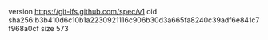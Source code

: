 version https://git-lfs.github.com/spec/v1
oid sha256:b3b410d6c10b1a2230921116c906b30d3a665fa8240c39adf6e841c7f968a0cf
size 573

